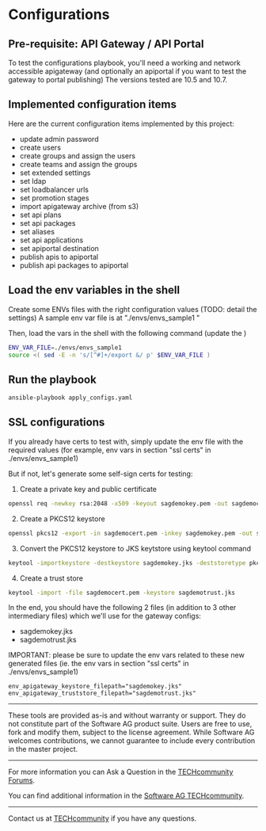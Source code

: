# Configurations

## Pre-requisite: API Gateway / API Portal

To test the configurations playbook, you'll need a working and network accessible apigateway (and optionally an apiportal if you want to test the gateway to portal publishing)
The versions tested are 10.5 and 10.7. 

## Implemented configuration items

Here are the current configuration items implemented by this project:
 - update admin password
 - create users
 - create groups and assign the users
 - create teams and assign the groups
 - set extended settings
 - set ldap
 - set loadbalancer urls
 - set promotion stages
 - import apigateway archive (from s3)
 - set api plans
 - set api packages
 - set aliases
 - set api applications
 - set apiportal destination
 - publish apis to apiportal
 - publish api packages to apiportal

## Load the env variables in the shell

Create some ENVs files with the right configuration values (TODO: detail the settings)
A sample env var file is at "./envs/envs_sample1 "

Then, load the vars in the shell with the following command (update the )

```bash
ENV_VAR_FILE=./envs/envs_sample1
source <( sed -E -n 's/[^#]+/export &/ p' $ENV_VAR_FILE )
```

## Run the playbook

```bash
ansible-playbook apply_configs.yaml
```

## SSL configurations

If you already have certs to test with, simply update the env file with the required values (for example, env vars in section "ssl certs" in ./envs/envs_sample1)

But if not, let's generate some self-sign certs for testing:

1) Create a private key and public certificate

```bash
openssl req -newkey rsa:2048 -x509 -keyout sagdemokey.pem -out sagdemocert.pem -days 3650
```

2) Create a PKCS12 keystore

```bash
openssl pkcs12 -export -in sagdemocert.pem -inkey sagdemokey.pem -out sagdemokey.p12 -name "sagdemo"
```

3) Convert the PKCS12 keystore to JKS keytstore using keytool command

```bash
keytool -importkeystore -destkeystore sagdemokey.jks -deststoretype pkcs12 -srckeystore sagdemokey.p12 -srcstoretype PKCS12
```

4) Create a trust store

```bash
keytool -import -file sagdemocert.pem -keystore sagdemotrust.jks
```

In the end, you should have the following 2 files (in addition to 3 other intermediary files) which we'll use for the gateway configs:
 - sagdemokey.jks
 - sagdemotrust.jks


IMPORTANT: please be sure to update the env vars related to these new generated files (ie. the env vars in section "ssl certs" in ./envs/envs_sample1)

```
env_apigateway_keystore_filepath="sagdemokey.jks"
env_apigateway_truststore_filepath="sagdemotrust.jks"
```

______________________
These tools are provided as-is and without warranty or support. They do not constitute part of the Software AG product suite. Users are free to use, fork and modify them, subject to the license agreement. While Software AG welcomes contributions, we cannot guarantee to include every contribution in the master project.
_____________
For more information you can Ask a Question in the [TECHcommunity Forums](http://tech.forums.softwareag.com/techjforum/forums/list.page?product=webmethods).

You can find additional information in the [Software AG TECHcommunity](http://techcommunity.softwareag.com/home/-/product/name/webmethods).
_____________
Contact us at [TECHcommunity](mailto:technologycommunity@softwareag.com?subject=Github/SoftwareAG) if you have any questions.
